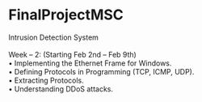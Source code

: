 # FinalProjectMSC
Intrusion Detection System
<br>
<br>Week – 2: (Starting Feb 2nd – Feb 9th)
<br>•	Implementing the Ethernet Frame for Windows.
<br>•	Defining Protocols in Programming (TCP, ICMP, UDP).
<br>•	Extracting Protocols.
<br>•	Understanding DDoS attacks.
